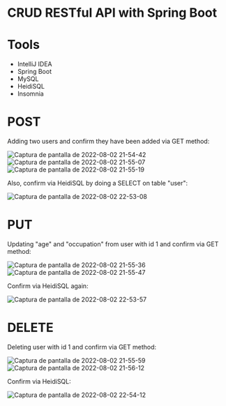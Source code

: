 # CRUD RESTful API with Spring Boot

# Tools
  - IntelliJ IDEA
  - Spring Boot
  - MySQL
  - HeidiSQL
  - Insomnia
  
 # POST
 Adding two users and confirm they have been added via GET method:
 
![Captura de pantalla de 2022-08-02 21-54-42](https://user-images.githubusercontent.com/80178613/182521678-3433895a-5d29-4e7f-86ce-1140e38fcd62.png)
![Captura de pantalla de 2022-08-02 21-55-07](https://user-images.githubusercontent.com/80178613/182521684-faaa6a29-a713-4b3a-bb89-8d1cecba5b82.png)
![Captura de pantalla de 2022-08-02 21-55-19](https://user-images.githubusercontent.com/80178613/182521689-9afad7d4-b349-4164-a8e3-69c21aa64bf7.png)

Also, confirm via HeidiSQL by doing a SELECT on table "user":

![Captura de pantalla de 2022-08-02 22-53-08](https://user-images.githubusercontent.com/80178613/182522031-d47f4cc7-b220-4e7b-8c2a-8c41096ee394.png)

# PUT
Updating "age" and "occupation" from user with id 1 and confirm via GET method:

![Captura de pantalla de 2022-08-02 21-55-36](https://user-images.githubusercontent.com/80178613/182522327-6fdf3aa1-893e-48fd-9ff6-27475f467f61.png)
![Captura de pantalla de 2022-08-02 21-55-47](https://user-images.githubusercontent.com/80178613/182522429-436d6c48-ab57-4e20-b89d-28feead028e1.png)

Confirm via HeidiSQL again:

![Captura de pantalla de 2022-08-02 22-53-57](https://user-images.githubusercontent.com/80178613/182522490-faeeda0f-5b20-4eb8-be72-41395ccd0e5c.png)

# DELETE
Deleting user with id 1 and confirm via GET method:

![Captura de pantalla de 2022-08-02 21-55-59](https://user-images.githubusercontent.com/80178613/182522679-efb1de10-794e-44c1-b741-5c63d43ca8b1.png)
![Captura de pantalla de 2022-08-02 21-56-12](https://user-images.githubusercontent.com/80178613/182522809-e6e02606-2649-4f33-b9e1-6e3f7be38138.png)

Confirm via HeidiSQL:

![Captura de pantalla de 2022-08-02 22-54-12](https://user-images.githubusercontent.com/80178613/182522880-a6b81186-331b-411c-ad85-3f85e3f87859.png)

